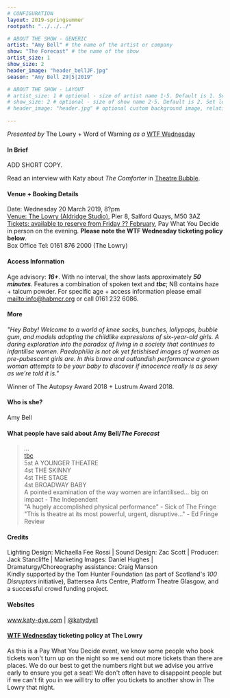 ```yaml
---
# CONFIGURATION
layout: 2019-springsummer
rootpath: "../../../"

# ABOUT THE SHOW - GENERIC
artist: "Amy Bell" # the name of the artist or company
show: "The Forecast" # the name of the show
artist_size: 1
show_size: 2
header_image: "header_bellJF.jpg"    
season: "Amy Bell 29|5|2019"

# ABOUT THE SHOW - LAYOUT
# artist_size: 1 # optional - size of artist name 1-5. Default is 1. Set longer names to lower values
# show_size: 2 # optional - size of show name 2-5. Default is 2. Set longer names to lower values
# header_image: "header.jpg" # optional custom background image, relative to current page

---
```

*Presented by* The Lowry + Word of Warning *as a* <a href="http://thelowry.com/about-us/festivals-projects/take-a-risk/wtf-wednesday" target="_blank">WTF Wednesday</a>
         
#### In Brief      
ADD SHORT COPY.        
         
Read an interview with Katy about *The Comforter* in <a href="http://www.theatrebubble.com/2018/07/edinburgh-fringe-2018-interview-with-katy-dye" target="_blank">Theatre Bubble</a>.         
        
#### Venue + Booking Details           
Date: Wednesday 20 March 2019, 8?pm        
<a href="http://thelowry.com/visit-lowry/how-to-get-here" target="_blank">Venue: The Lowry (Aldridge Studio)</a>, Pier 8, Salford Quays, M50 3AZ         
<a href="http://www.thelowry.com/events/" target="_blank">Tickets: available to reserve from Friday ?? February</a>, Pay What You Decide in person on the evening. **Please note the WTF Wednesday ticketing policy below**.          
Box Office Tel: 0161 876 2000 (The Lowry)          
          
#### Access Information        
Age advisory: ***16+***. With no interval, the show lasts approximately ***50 minutes***. Features a combination of spoken text and ***tbc***; NB contains haze + talcum powder. For specific age + access information please email <mailto:info@habmcr.org> or call 0161 232 6086.     
             
#### More         
*"Hey Baby! Welcome to a world of knee socks, bunches, lollypops, bubble gum, and models adopting the childlike expressions of six-year-old girls. A daring exploration into the paradox of living in a society that continues to infantilise women. Paedophilia is not ok yet fetishised images of women as pre-pubescent girls are. In this brave and outlandish performance a grown woman attempts to be your baby to discover if innocence really is as sexy as we’re told it is."*           
          
Winner of The Autopsy Award 2018 + Lustrum Award 2018.        
         
#### Who is she?        
Amy Bell        
           
#### What people have said about Amy Bell/*The Forecast*         
>*…*<br><a href="http://" target="_blank">tbc</a><br>5st A YOUNGER THEATRE<br>4st THE SKINNY<br>4st THE STAGE<br>4st BROADWAY BABY<br>A pointed examination of the way women are infantilised… big on impact - The Independent<br>"A hugely accomplished physical performance" - Sick of The Fringe<br>"This is theatre at its most powerful, urgent, disruptive…" - Ed Fringe Review        
         
#### Credits          
Lighting Design: Michaella Fee Rossi | Sound Design: Zac Scott | Producer: Jack Stancliffe | Marketing Images: Daniel Hughes | Dramaturgy/Choreography assistance: Craig Manson<br>Kindly supported by the Tom Hunter Foundation (as part of Scotland's *100 Disruptors* initiative), Battersea Arts Centre, Platform Theatre Glasgow, and a successful crowd funding project.         
           
#### Websites          
<a href="http://www.katy-dye.com/baby-face/" target="_blank">www.katy-dye.com</a> | <a href="http://twitter.com/katydye1" target="_blank">@katydye1</a>        
        
#### <a href="http://thelowry.com/about-us/festivals-projects/take-a-risk/wtf-wednesday" target="_blank">WTF Wednesday</a> ticketing policy at The Lowry         
As this is a Pay What You Decide event, we know some people who book tickets won't turn up on the night so we send out more tickets than there are places. We do our best to get the numbers right but we advise you arrive early to ensure you get a seat! We don't often have to disappoint people but if we can't fit you in we will try to offer you tickets to another show in The Lowry that night.

